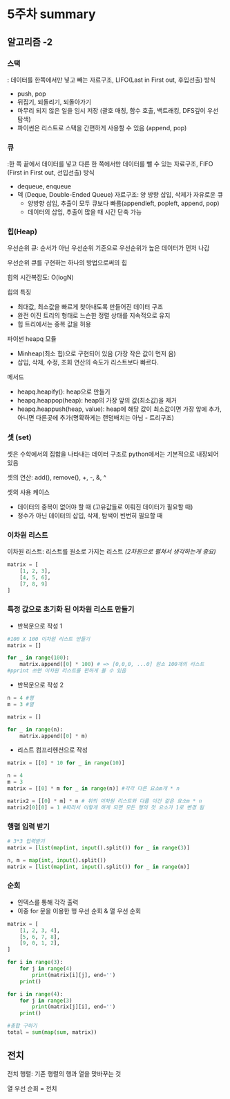 # 5주차 summary

## 알고리즘 -2

### 스택

: 데이터를 한쪽에서만 넣고 빼는 자료구조, LIFO(Last in First out, 후입선출) 방식

-   push, pop
-   뒤집기, 되돌리기, 되돌아가기
-   마무리 되지 않은 일을 임시 저장 (괄호 매칭, 함수 호출, 백트래킹, DFS깊이 우선 탐색)
-   파이썬은 리스트로 스택을 간편하게 사용할 수 있음 (append, pop)

### 큐

:한 쪽 끝에서 데이터를 넣고 다른 한 쪽에서만 데이터를 뺄 수 있는 자료구조, FIFO (First in First out, 선입선출) 방식

-   dequeue, enqueue
-   덱 (Deque, Double-Ended Queue) 자료구조: 양 방향 삽입, 삭제가 자유로운 큐
    -   양방향 삽입, 추출이 모두 큐보다 빠름(appendleft, popleft, append, pop)
    -   데이터의 삽입, 추출이 많을 때 시간 단축 가능

### 힙(Heap)

우선순위 큐: 순서가 아닌 우선순위 기준으로 우선순위가 높은 데이터가 먼저 나감

우선순위 큐를 구현하는 하나의 방법으로써의 힙

힙의 시간복잡도: O(logN)

힙의 특징

-   최대값, 최소값을 빠르게 찾아내도록 만들어진 데이터 구조
-   완전 이진 트리의 형태로 느슨한 정렬 상태를 지속적으로 유지
-   힙 트리에서는 중복 값을 허용

파이썬 heapq 모듈

-   Minheap(최소 힙)으로 구현되어 있음 (가장 작은 값이 먼저 옴)
-   삽입, 삭제, 수정, 조회 연산의 속도가 리스트보다 빠르다.

메서드

-   heapq.heapify(): heap으로 만들기
-   heapq.heappop(heap): heap의 가장 앞의 값(최소값)을 제거
-   heapq.heappush(heap, value): heap에 해당 값이 최소값이면 가장 앞에 추가, 아니면 다른곳에 추가(명확하게는 랜덤배치는 아님 - 트리구조)

### 셋 (set)

셋은 수학에서의 집합을 나타내는 데이터 구조로 python에서는 기본적으로 내장되어 있음

셋의 연산: add(), remove(), +, -, &, ^

셋의 사용 케이스

-   데이터의 중복이 없어야 할 때 (고유값들로 이뤄진 데이터가 필요할 때)
-   정수가 아닌 데이터의 삽입, 삭제, 탐색이 빈번히 필요할 때

### 이차원 리스트

이차원 리스트: 리스트를 원소로 가지는 리스트 _(2차원으로 펼쳐서 생각하는게 중요)_

```python
matrix = [
	[1, 2, 3],
	[4, 5, 6],
	[7, 8, 9]
]
```

### 특정 값으로 초기화 된 이차원 리스트 만들기

-   반복문으로 작성 1

```python
#100 X 100 이차원 리스트 만들기
matrix = []

for _ in range(100):
	matrix.append([0] * 100) # => [0,0,0, ...0] 원소 100개의 리스트
#pprint 쓰면 이차원 리스트를 편하게 볼 수 있음
```

-   반복문으로 작성 2

```python
n = 4 #행
m = 3 #열

matrix = []

for _ in range(n):
	matrix.append([0] * m)
```

-   리스트 컴프리헨션으로 작성

```python
matrix = [[0] * 10 for _ in range(10)]

n = 4
m = 3
matrix = [[0] * m for _ in range(n)] #각각 다른 요소m개 * n

matrix2 = [[0] * m] * n # 위의 이차원 리스트와 다름 이건 같은 요소m * n
matrix2[0][0] = 1 #따라서 이렇게 하게 되면 모든 행의 첫 요소가 1로 변경 됨
```

### 행렬 입력 받기

```python
# 3*3 입력받기
matrix = [list(map(int, input().split()) for _ in range(3)]

n, m = map(int, input().split())
matrix = [list(map(int, input().split()) for _ in range(n)]

```

### 순회

-   인덱스를 통해 각각 출력
-   이중 for 문을 이용한 행 우선 순회 & 열 우선 순회

```python
matrix = [
	[1, 2, 3, 4],
	[5, 6, 7, 8],
	[9, 0, 1, 2],
]

for i in range(3):
	for j in range(4)
		print(matrix[i][j], end='')
	print()

for i in range(4):
	for j in range(3)
		print(matrix[j][i], end='')
	print()

#총합 구하기
total = sum(map(sum, matrix))

```

## 전치

전치 행렬: 기존 행렬의 행과 열을 맞바꾸는 것

열 우선 순회 = 전치
